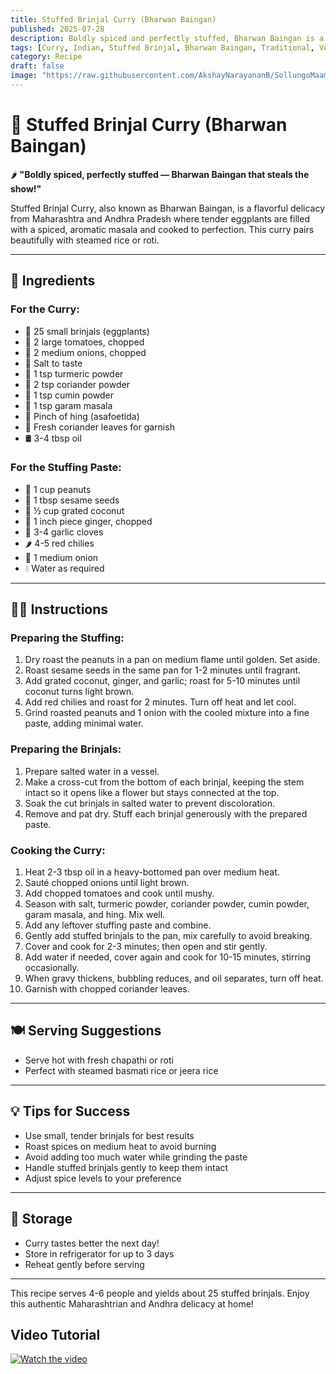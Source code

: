 ```yaml
---
title: Stuffed Brinjal Curry (Bharwan Baingan)  
published: 2025-07-28  
description: Boldly spiced and perfectly stuffed, Bharwan Baingan is a classic Indian curry featuring tender eggplants filled with aromatic masala, perfect with rice or roti.  
tags: [Curry, Indian, Stuffed Brinjal, Bharwan Baingan, Traditional, Vegetarian]  
category: Recipe  
draft: false  
image: "https://raw.githubusercontent.com/AkshayNarayananB/SollungoMaami/master/images/stuffed brinjal.png"  
---
```


# 🍆 Stuffed Brinjal Curry (Bharwan Baingan)

🌶️ **"Boldly spiced, perfectly stuffed — Bharwan Baingan that steals the show!"**

Stuffed Brinjal Curry, also known as Bharwan Baingan, is a flavorful delicacy from Maharashtra and Andhra Pradesh where tender eggplants are filled with a spiced, aromatic masala and cooked to perfection. This curry pairs beautifully with steamed rice or roti.

---

## 📝 Ingredients

### For the Curry:  
- 🍆 25 small brinjals (eggplants)  
- 🍅 2 large tomatoes, chopped  
- 🧅 2 medium onions, chopped  
- 🧂 Salt to taste  
- 🌿 1 tsp turmeric powder  
- 🌿 2 tsp coriander powder  
- 🌿 1 tsp cumin powder  
- 🌿 1 tsp garam masala  
- 🌱 Pinch of hing (asafoetida)  
- 🌿 Fresh coriander leaves for garnish  
- 🛢️ 3-4 tbsp oil  
 

### For the Stuffing Paste:  
- 🥜 1 cup peanuts  
- 🌰 1 tbsp sesame seeds  
- 🥥 ½ cup grated coconut  
- 🌿 1 inch piece ginger, chopped  
- 🧄 3-4 garlic cloves  
- 🌶️ 4-5 red chilies  
- 🧅 1 medium onion  
- 💧 Water as required  

---

## 👩‍🍳 Instructions

### Preparing the Stuffing:  
1. Dry roast the peanuts in a pan on medium flame until golden. Set aside.  
2. Roast sesame seeds in the same pan for 1-2 minutes until fragrant.  
3. Add grated coconut, ginger, and garlic; roast for 5-10 minutes until coconut turns light brown.  
4. Add red chilies and roast for 2 minutes. Turn off heat and let cool.  
5. Grind roasted peanuts and 1 onion with the cooled mixture into a fine paste, adding minimal water.

### Preparing the Brinjals:  
1. Prepare salted water in a vessel.  
2. Make a cross-cut from the bottom of each brinjal, keeping the stem intact so it opens like a flower but stays connected at the top.  
3. Soak the cut brinjals in salted water to prevent discoloration.  
4. Remove and pat dry. Stuff each brinjal generously with the prepared paste.

### Cooking the Curry:  
1. Heat 2-3 tbsp oil in a heavy-bottomed pan over medium heat.  
2. Sauté chopped onions until light brown.  
3. Add chopped tomatoes and cook until mushy.  
4. Season with salt, turmeric powder, coriander powder, cumin powder, garam masala, and hing. Mix well.  
5. Add any leftover stuffing paste and combine.  
6. Gently add stuffed brinjals to the pan, mix carefully to avoid breaking.  
7. Cover and cook for 2-3 minutes; then open and stir gently.  
8. Add water if needed, cover again and cook for 10-15 minutes, stirring occasionally.  
9. When gravy thickens, bubbling reduces, and oil separates, turn off heat.  
10. Garnish with chopped coriander leaves.

---

## 🍽️ Serving Suggestions

- Serve hot with fresh chapathi or roti  
- Perfect with steamed basmati rice or jeera rice  

---

## 💡 Tips for Success

- Use small, tender brinjals for best results  
- Roast spices on medium heat to avoid burning  
- Avoid adding too much water while grinding the paste  
- Handle stuffed brinjals gently to keep them intact  
- Adjust spice levels to your preference  

---

## 🧊 Storage

- Curry tastes better the next day!  
- Store in refrigerator for up to 3 days  
- Reheat gently before serving  

---

This recipe serves 4-6 people and yields about 25 stuffed brinjals. Enjoy this authentic Maharashtrian and Andhra delicacy at home!  


## Video Tutorial

[![Watch the video](https://img.youtube.com/vi/VIDEO_ID/0.jpg)](https://youtu.be/BmuIFuZ7KRw?si=G5TQr2aayofomAIS)
